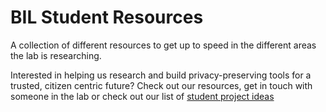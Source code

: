 # BIL Student Resources

A collection of different resources to get up to speed in the different areas the lab is researching.

Interested in helping us research and build privacy-preserving tools for a trusted, citizen centric future? Check out our resources, get in touch with someone in the lab or check out our list of [student project ideas](https://github.com/blockpass-identity-lab/student-projects/)
